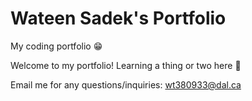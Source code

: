 # Wateen Sadek's Portfolio 

My coding portfolio :grin:

Welcome to my portfolio! Learning a thing or two here :space_invader:

Email me for any questions/inquiries:
[wt380933@dal.ca](mailto:wt380933@dal.ca)
